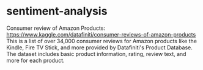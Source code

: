 # sentiment-analysis
Consumer review of Amazon Products:
https://www.kaggle.com/datafiniti/consumer-reviews-of-amazon-products
This is a list of over 34,000 consumer reviews for Amazon products like the Kindle, Fire TV Stick, and more 
provided by Datafiniti's Product Database. The dataset includes basic product information, rating, review text, and more for each product.
